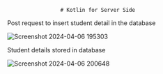 
                     # Kotlin for Server Side

Post request to insert student detail in the database

![Screenshot 2024-04-06 195303](https://github.com/amansingh2404/Rest_API_using_Ktor_and_PostgreSQL/assets/154883958/5ede35c1-e6f0-454a-8b50-27156101ef02)

Student details stored in database

![Screenshot 2024-04-06 200648](https://github.com/amansingh2404/Rest_API_using_Ktor_and_PostgreSQL/assets/154883958/2d8b3bc2-4cb5-478b-b594-4efc38ae9cdf)


